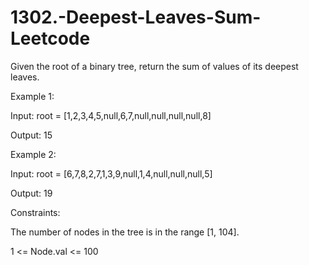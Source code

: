 # 1302.-Deepest-Leaves-Sum-Leetcode

Given the root of a binary tree, return the sum of values of its deepest leaves.
 

Example 1:


Input: root = [1,2,3,4,5,null,6,7,null,null,null,null,8]


Output: 15


Example 2:

Input: root = [6,7,8,2,7,1,3,9,null,1,4,null,null,null,5]


Output: 19
 

Constraints:


The number of nodes in the tree is in the range [1, 104].


1 <= Node.val <= 100
